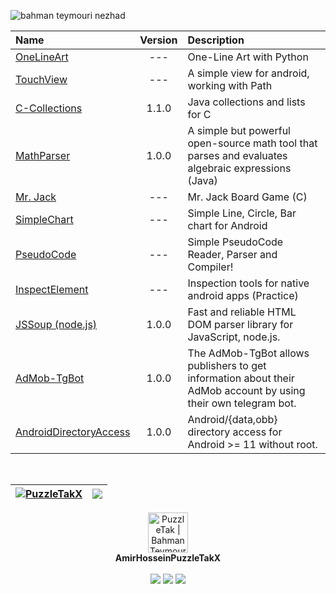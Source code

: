 <!-- <p align="center">
<img alt="PRs Welcome" src="https://img.shields.io/badge/PRs-welcome-1abedb.svg?style=flat&logo=github">
<img alt="Github Viewers" src="https://visitor-badge.glitch.me/badge?page_id=benymaxparsa.benymaxparsa">
<img alt="Open Source Love" src="https://img.shields.io/badge/Open%20Source-%E2%99%A1-purple">
</p> -->

![bahman teymouri nezhad](https://github.com/PuzzleTakX/PuzzleTakX/blob/main/covers.png?raw=true)


|Name|Version|Description|
| :---------------- | :----------------: | :---------------- |
| [OneLineArt](https://github.com/PuzzleTakX/One-Line-Art)|---|One-Line Art with Python|
| [TouchView](https://github.com/PuzzleTakX/TouchView)|---|A simple view for android, working with Path|
| [C-Collections](https://github.com/PuzzleTakX/C-Collections)|1.1.0|Java collections and lists for C|
| [MathParser](https://github.com/PuzzleTakX/MathParser)|1.0.0|A simple but powerful open-source math tool that parses and evaluates algebraic expressions (Java)|
| [Mr. Jack](https://github.com/PuzzleTakX/Mr.Jack)|---|Mr. Jack Board Game (C)|
| [SimpleChart](https://github.com/PuzzleTakX/SimpleChart)|---|Simple Line, Circle, Bar chart for Android|
| [PseudoCode](https://github.com/PuzzleTakX/PseudoCode)|---|Simple PseudoCode Reader, Parser and Compiler!|
| [InspectElement](https://github.com/PuzzleTakX/InspectElement)|---|Inspection tools for native android apps (Practice)|
| [JSSoup (node.js)](https://github.com/PuzzleTakX/JSSoup)|1.0.0|Fast and reliable HTML DOM parser library for JavaScript, node.js.|
| [AdMob-TgBot](https://github.com/PuzzleTakX/AdMob-TgBot)|1.0.0|The AdMob-TgBot allows publishers to get information about their AdMob account by using their own telegram bot.|
| [AndroidDirectoryAccess](https://github.com/PuzzleTakX/AndroidDirectoryAccess)|1.0.0|Android/{data,obb} directory access for Android >= 11 without root.|

</p></details>

<br>

| <a href="https://github.com/PuzzleTakX"><img align="center" src="https://github-readme-stats.vercel.app/api?username=PuzzleTakX&show_icons=true&include_all_commits=true&theme=buefy&hide_border=true&title_color=1C4768&hide=contribs,prs" alt="PuzzleTakX" /></a> | <a href="https://github.com/PuzzleTakX"><img align="center" src="https://github-readme-stats.vercel.app/api/top-langs/?username=PuzzleTakX&layout=compact&theme=buefy&hide_border=true&title_color=1C4768&langs_count=12&hide=cmake,assembly,meson,html" /></a> |
| ------------- | ------------- |


<img width=0 height=0 src="https://komarev.com/ghpvc/?username=PuzzleTakX&color=1C4768" />
<div align="left">
  <div align="center">
   <img width="64" alt="PuzzleTak | BahmanTeymouriNezhad" src="https://github.com/PuzzleTakX/PuzzleTakX/blob/main/logo.png?raw=true">
    <br>
    <b>AmirHosseinPuzzleTakX</b>
    <br>
    <br>
    <a href="https://www.instagram.com/puzzletak/"><img src="https://img.shields.io/static/v1?label=Instagram&message=%20&color=orange&logo=Instagram&flat-square&logoColor=white"></a>
    <a href="https://t.me/puzzletak/"><img src="https://img.shields.io/static/v1?label=Telegram&message=%20&color=blue&logo=Telegram&style=flat-square&logoColor=white"></a>
    <a href="mailto:puzzletakx@gmail.com"><img src="https://img.shields.io/static/v1?label=Email&message=%20&color=red&logo=gmail&style=flat-square&logoColor=white"></a>
  </div>
</div>
